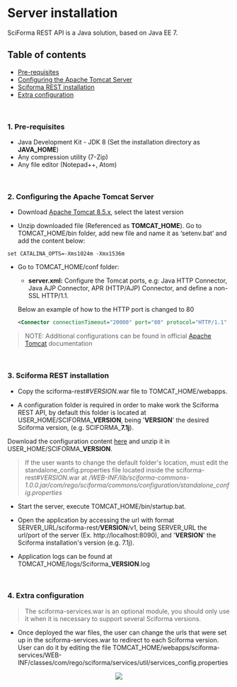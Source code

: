 # Server installation
SciForma REST API is a Java solution, based on Java EE 7.

## Table of contents
- [Pre-requisites](#1-pre-requisites)
- [Configuring the Apache Tomcat Server](#2-configuring-the-apache-tomcat-server)
- [Sciforma REST installation](#3-sciforma-rest-installation)
- [Extra configuration](#4-extra-configuration)

<br/>

### 1. Pre-requisites
* Java Development Kit - JDK 8 (Set the installation directory as **JAVA_HOME**)
* Any compression utility (7-Zip)
* Any file editor (Notepad++, Atom)

<br/>

### 2. Configuring the Apache Tomcat Server
* Download [Apache Tomcat 8.5.x](https://tomcat.apache.org/download-80.cgi), select the latest version

* Unzip downloaded file (Referenced as **TOMCAT_HOME**). Go to TOMCAT_HOME/bin folder, add new file and name it as ‘setenv.bat’ and add the content below:

```
set CATALINA_OPTS=-Xms1024m -Xmx1536m
```

* Go to TOMCAT_HOME/conf folder:
  - **server.xml:** Configure the Tomcat ports, e.g: Java HTTP Connector, Java AJP Connector, APR (HTTP/AJP) Connector, and define a non-SSL HTTP/1.1.
  
  Below an example of how to the HTTP port is changed to 80
  
  ```xml
  <Connector connectionTimeout="20000" port="80" protocol="HTTP/1.1" redirectPort="8443" />
  ```

> NOTE: Additional configurations can be found in official [Apache Tomcat](https://tomcat.apache.org/tomcat-8.5-doc/index.html) documentation

<br/>

### 3. Sciforma REST installation

* Copy the sciforma-rest#*VERSION*.war file to TOMCAT_HOME/webapps.

* A configuration folder is required in order to make work the Sciforma REST API, by default this folder is located at USER_HOME/SCIFORMA_**VERSION**, being '**VERSION**' the desired Sciforma version, (e.g. SCIFORMA_**7.1j**). 

Download the configuration content [here](../packages/sciforma_conf.zip?raw=true) and unzip it in USER_HOME/SCIFORMA_**VERSION**.

> If the user wants to change the default folder's location, must edit the standalone_config.properties file located inside the sciforma-rest#*VERSION*.war at */WEB-INF/lib/sciforma-commons-1.0.0.jar/com/rego/sciforma/commons/configuration/standalone_config.properties*

* Start the server, execute TOMCAT_HOME/bin/startup.bat. 

* Open the application by accessing the url with format SERVER_URL/sciforma-rest/**VERSION**/v1, being SERVER_URL the url/port of the server (Ex. http://localhost:8090), and '**VERSION**' the Sciforma installation's version (e.g. 7.1j).

* Application logs can be found at TOMCAT_HOME/logs/Sciforma_**VERSION**.log


<br/>

### 4. Extra configuration

> The sciforma-services.war is an optional module, you should only use it when it is necessary to support several Sciforma versions.

* Once deployed the war files, the user can change the urls that were set up in the sciforma-services.war to redirect to each Sciforma version. User can do it by editing the file TOMCAT_HOME/webapps/sciforma-services/WEB-INF/classes/com/rego/sciforma/services/util/services_config.properties

<p align="center">
<img src="https://relevus.github.io/sciforma-rest-services-docs/img/serviceRedirects.gif?raw=true" />
</p>
